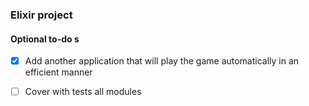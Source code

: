 ### Elixir project

#### Optional to-do s

- [x] Add another application that will play the game automatically in an efficient manner
- [ ] Cover with tests all modules
 
